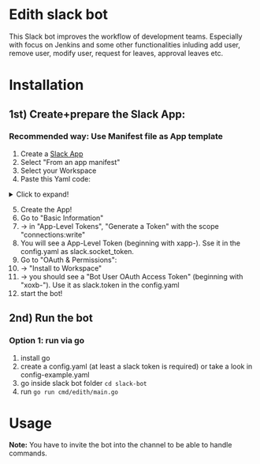 # Edith slack bot
This Slack bot improves the workflow of development teams. Especially with focus on Jenkins and some other functionalities inluding add user, remove user, modify user, request for leaves, approval leaves etc.

# Installation
## 1st) Create+prepare the Slack App:
### Recommended way: Use Manifest file as App template
1. Create a [Slack App](https://api.slack.com/apps?new_app=1)
2. Select "From an app manifest"
3. Select your Workspace
4. Paste this Yaml code:
<details>
    <summary>Click to expand!</summary>

```yaml
_metadata:
  major_version: 1
  minor_version: 1
display_information:
  name: edith
features:
  app_home:
    messages_tab_enabled: true
    messages_tab_read_only_enabled: false
  bot_user:
    display_name: edith
    always_online: true
oauth_config:
  scopes:
    bot:
      - app_mentions:read
      - channels:read
      - chat:write
      - im:history
      - im:write
      - mpim:history
      - reactions:read
      - reactions:write
      - users:read
      - files:write
settings:
  event_subscriptions:
    bot_events:
      - app_mention
      - message.im
  interactivity:
    is_enabled: true
  org_deploy_enabled: false
  socket_mode_enabled: true
```
</details>

5. Create the App!
6. Go to "Basic Information"
7. -> in "App-Level Tokens", "Generate a Token" with the scope "connections:write"
8. You will see a App-Level Token (beginning with xapp-). Sse it in the config.yaml as slack.socket_token.
9. Go to "OAuth & Permissions":
10. -> "Install to Workspace"
11. -> you should see a "Bot User OAuth Access Token" (beginning with "xoxb-"). Use it as slack.token in the config.yaml
12. start the bot!

## 2nd) Run the bot

### Option 1: run via go
1. install go
2. create a config.yaml (at least a slack token is required) or take a look in config-example.yaml
3. go inside slack bot folder `cd slack-bot`
4. run `go run cmd/edith/main.go`


# Usage
**Note:** You have to invite the bot into the channel to be able to handle commands.
